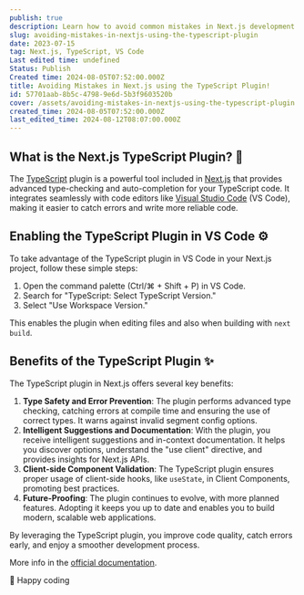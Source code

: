 ```yaml
---
publish: true
description: Learn how to avoid common mistakes in Next.js development by leveraging the power of the TypeScript plugin. Discover the benefits and how to enable it.
slug: avoiding-mistakes-in-nextjs-using-the-typescript-plugin
date: 2023-07-15
tag: Next.js, TypeScript, VS Code
Last edited time: undefined
Status: Publish
Created time: 2024-08-05T07:52:00.000Z
title: Avoiding Mistakes in Next.js using the TypeScript Plugin!
id: 57701aab-8b5c-4798-9e6d-5b3f9603520b
cover: /assets/avoiding-mistakes-in-nextjs-using-the-typescript-plugin.57701aab-8b5c-4798-9e6d-5b3f9603520b.png
created_time: 2024-08-05T07:52:00.000Z
last_edited_time: 2024-08-12T08:07:00.000Z
---
```




## What is the Next.js TypeScript Plugin? 🧩


The [TypeScript](https://www.franciscomoretti.com/tag/typescript)  plugin is a powerful tool included in [Next.js](https://www.franciscomoretti.com/tag/next-js) that provides advanced type-checking and auto-completion for your TypeScript code. It integrates seamlessly with code editors like [Visual Studio Code](https://www.franciscomoretti.com/tag/vs-code) (VS Code), making it easier to catch errors and write more reliable code.


## Enabling the TypeScript Plugin in VS Code ⚙️


To take advantage of the TypeScript plugin in VS Code in your Next.js project, follow these simple steps:

1. Open the command palette (Ctrl/⌘ + Shift + P) in VS Code.
2. Search for "TypeScript: Select TypeScript Version."
3. Select "Use Workspace Version."

This enables the plugin when editing files and also when building with `next build`.


## Benefits of the TypeScript Plugin ✨


The TypeScript plugin in Next.js offers several key benefits:

1. **Type Safety and Error Prevention**: The plugin performs advanced type checking, catching errors at compile time and ensuring the use of correct types. It warns against invalid segment config options.
2. **Intelligent Suggestions and Documentation**: With the plugin, you receive intelligent suggestions and in-context documentation. It helps you discover options, understand the "use client" directive, and provides insights for Next.js APIs.
3. **Client-side Component Validation**: The TypeScript plugin ensures proper usage of client-side hooks, like `useState`, in Client Components, promoting best practices.
4. **Future-Proofing**: The plugin continues to evolve, with more planned features. Adopting it keeps you up to date and enables you to build modern, scalable web applications.

By leveraging the TypeScript plugin, you improve code quality, catch errors early, and enjoy a smoother development process.


More info in the [official documentation](https://nextjs.org/docs/app/building-your-application/configuring/typescript#typescript-plugin).


🚀 Happy coding

